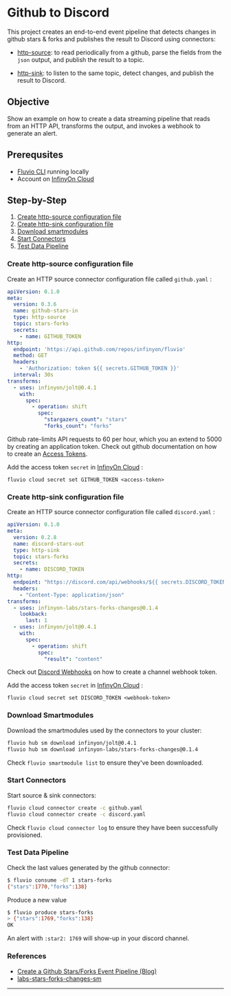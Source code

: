 # Github to Discord

This project creates an end-to-end event pipeline that detects changes in github stars & forks and publishes the result to Discord using connectors:

* [http-source]: to read periodically from a github, parse the fields from the `json` output, and publish the result to a topic. 

* [http-sink]: to listen to the same topic, detect changes, and publish the result to Discord. 

## Objective

Show an example on how to create a data streaming pipeline that reads from an HTTP API, transforms the output, and invokes a webhook to generate an alert.

## Prerequsites

* [Fluvio CLI] running locally
* Account on [InfinyOn Cloud]

## Step-by-Step

1. [Create http-source configuration file](#create-http-source-configuration-file)
2. [Create http-sink configuration file](#create-http-sink-configuration-file)
3. [Download smartmodules](#download-smartmodules)
4. [Start Connectors](#start-connectors)
5. [Test Data Pipeline](#test-data-pipeline)


### Create http-source configuration file

Create an HTTP source connector configuration file called `github.yaml` :

```yaml
apiVersion: 0.1.0
meta:
  version: 0.3.6
  name: github-stars-in
  type: http-source
  topic: stars-forks
  secrets:
    - name: GITHUB_TOKEN
http:
  endpoint: 'https://api.github.com/repos/infinyon/fluvio'
  method: GET
  headers: 
    - 'Authorization: token ${{ secrets.GITHUB_TOKEN }}'
  interval: 30s
transforms:
  - uses: infinyon/jolt@0.4.1
    with:
      spec:
        - operation: shift
          spec:
            "stargazers_count": "stars"
            "forks_count": "forks"
```

Github rate-limits API requests to 60 per hour, which you an extend to 5000 by creating an application token. Check out github documentation on how to create an [Access Tokens].

Add the access token `secret` in [InfinyOn Cloud] :

```
fluvio cloud secret set GITHUB_TOKEN <access-token>
```

### Create http-sink configuration file

Create an HTTP source connector configuration file called `discord.yaml` :

```yaml
apiVersion: 0.1.0
meta:
  version: 0.2.8
  name: discord-stars-out
  type: http-sink
  topic: stars-forks
  secrets:
    - name: DISCORD_TOKEN
http:
  endpoint: "https://discord.com/api/webhooks/${{ secrets.DISCORD_TOKEN }}"
  headers:
    - "Content-Type: application/json"
transforms:
  - uses: infinyon-labs/stars-forks-changes@0.1.4
    lookback:
      last: 1
  - uses: infinyon/jolt@0.4.1
    with:
      spec:
        - operation: shift
          spec:
            "result": "content"
```

Check out [Discord Webhooks] on how to create a channel webhook token.

Add the access token `secret` in [InfinyOn Cloud] :

```
fluvio cloud secret set DISCORD_TOKEN <webhook-token>
```

### Download Smartmodules

Download the smartmodules used by the connectors to your cluster:

```bash
fluvio hub sm download infinyon/jolt@0.4.1
fluvio hub sm download infinyon-labs/stars-forks-changes@0.1.4
```

Check `fluvio smartmodule list` to ensure they've been downloaded.


### Start Connectors

Start source & sink connectors:

```bash
fluvio cloud connector create -c github.yaml
fluvio cloud connector create -c discord.yaml
```

Check `fluvio cloud connector log` to ensure they have been successfully provisioned.

### Test Data Pipeline

Check the last values generated by the github connector:

```bash
$ fluvio consume -dT 1 stars-forks
{"stars":1770,"forks":138}
```

Produce a new value

```bash
$ fluvio produce stars-forks
> {"stars":1769,"forks":138}
OK
```

An alert with `:star2: 1769` will show-up in your discord channel.


### References

* [Create a Github Stars/Forks Event Pipeline (Blog)]
* [labs-stars-forks-changes-sm](https://github.com/infinyon/labs-stars-forks-changes-sm)


---

[Fluvio CLI]: https://www.fluvio.io/download
[InfinyOn Cloud]: https://infinyon.cloud/signup
[http-sink]: https://fluvio.io/connectors/outbound/http/
[http-source]: https://fluvio.io/connectors/inbound/http/
[Access Tokens]: https://docs.github.com/en/authentication/keeping-your-account-and-data-secure/creating-a-personal-access-token
[Discord Webhooks]: https://support.discord.com/hc/en-us/articles/228383668-Intro-to-Webhooks
[Create a Github Stars/Forks Event Pipeline (Blog)]: https://infinyon.com/blog/2023/07/github-stars-to-slack/
